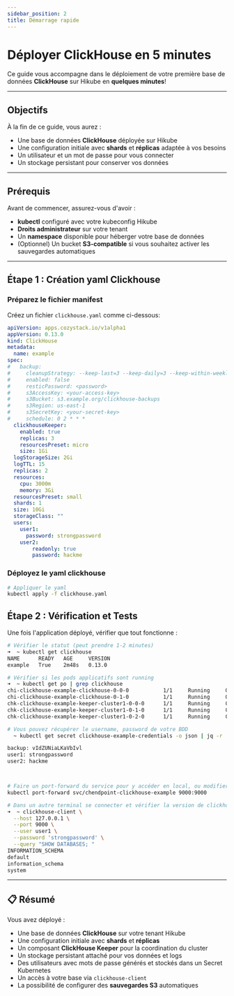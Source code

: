 ```yaml
---
sidebar_position: 2
title: Démarrage rapide
---
```


# Déployer ClickHouse en 5 minutes

Ce guide vous accompagne dans le déploiement de votre première base de données **ClickHouse** sur Hikube en **quelques minutes**!

---

## Objectifs

À la fin de ce guide, vous aurez :  

- Une base de données **ClickHouse** déployée sur Hikube  
- Une configuration initiale avec **shards** et **réplicas** adaptée à vos besoins  
- Un utilisateur et un mot de passe pour vous connecter  
- Un stockage persistant pour conserver vos données  

---

## Prérequis

Avant de commencer, assurez-vous d'avoir :  

- **kubectl** configuré avec votre kubeconfig Hikube  
- **Droits administrateur** sur votre tenant  
- Un **namespace** disponible pour héberger votre base de données  
- (Optionnel) Un bucket **S3-compatible** si vous souhaitez activer les sauvegardes automatiques  

---

## Étape 1 : Création yaml Clickhouse

### **Préparez le fichier manifest**

Créez un fichier `clickhouse.yaml` comme ci-dessous:

```yaml title="clickhouse.yaml"
apiVersion: apps.cozystack.io/v1alpha1
appVersion: 0.13.0
kind: ClickHouse
metadata:
  name: example
spec:
#   backup:
#     cleanupStrategy: --keep-last=3 --keep-daily=3 --keep-within-weekly=1m
#     enabled: false
#     resticPassword: <password>
#     s3AccessKey: <your-access-key>
#     s3Bucket: s3.example.org/clickhouse-backups
#     s3Region: us-east-1
#     s3SecretKey: <your-secret-key>
#     schedule: 0 2 * * *
  clickhouseKeeper:
    enabled: true
    replicas: 3
    resourcesPreset: micro
    size: 1Gi
  logStorageSize: 2Gi
  logTTL: 15
  replicas: 2
  resources:
    cpu: 3000m
    memory: 3Gi
  resourcesPreset: small
  shards: 1
  size: 10Gi
  storageClass: ""
  users:
    user1:
      password: strongpassword
    user2:
        readonly: true
        password: hackme      
```

### **Déployez le yaml clickhouse**

```bash
# Appliquer le yaml
kubectl apply -f clickhouse.yaml
```

## Étape 2 : Vérification et Tests

Une fois l'application déployé, vérifier que tout fonctionne :

```bash
# Vérifier le statut (peut prendre 1-2 minutes)
➜  ~ kubectl get clickhouse
NAME      READY   AGE     VERSION
example   True    2m48s   0.13.0

# Vérifier si les pods applicatifs sont running
➜  ~ kubectl get po | grep clickhouse
chi-clickhouse-example-clickhouse-0-0-0           1/1     Running     0             3m43s
chi-clickhouse-example-clickhouse-0-1-0           1/1     Running     0             2m28s
chk-clickhouse-example-keeper-cluster1-0-0-0      1/1     Running     0             3m17s
chk-clickhouse-example-keeper-cluster1-0-1-0      1/1     Running     0             2m50s
chk-clickhouse-example-keeper-cluster1-0-2-0      1/1     Running     0             2m28s

# Vous pouvez récupérer le username, password de votre BDD
  ~ kubectl get secret clickhouse-example-credentials -o json | jq -r '.data | to_entries[] | "\(.key): \(.value|@base64d)"'

backup: vIdZUNiaLKaVbIvl
user1: strongpassword
user2: hackme



# Faire un port-forward du service pour y accéder en local, ou modifier le service en tant que LoadBalancer
kubectl port-forward svc/chendpoint-clickhouse-example 9000:9000

# Dans un autre terminal se connecter et vérifier la version de clickhouse
➜  ~ clickhouse-client \
  --host 127.0.0.1 \
  --port 9000 \
  --user user1 \
  --password 'strongpassword' \
  --query "SHOW DATABASES; "
INFORMATION_SCHEMA
default
information_schema
system
```

---

## 📋 Résumé

Vous avez déployé :  

- Une base de données **ClickHouse** sur votre tenant Hikube  
- Une configuration initiale avec **shards** et **réplicas**  
- Un composant **ClickHouse Keeper** pour la coordination du cluster  
- Un stockage persistant attaché pour vos données et logs  
- Des utilisateurs avec mots de passe générés et stockés dans un Secret Kubernetes  
- Un accès à votre base via `clickhouse-client`
- La possibilité de configurer des **sauvegardes S3** automatiques  
